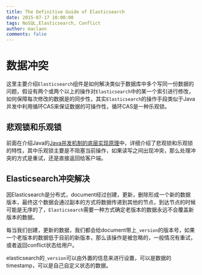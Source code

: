 ```yaml
---
title: The Definitive Guide of Elasticsearch
date: 2015-07-17 10:00:00
tags: NoSQL,Elasticsearch, Conflict
author: maclaon
comments: false
---
```

# 数据冲突
这里主要介绍`Elasticsearch`组件是如何解决类似于数据库中多个写同一份数据的问题，假设有两个或两个以上的操作对`Elasticsearch`中的某一个索引进行修改，如何保障每次修改的数据是的同步性，其实`Elasticsearch`的操作手段类似于Java并发中利用循环CAS来保证数据的可操作性，循环CAS是一种乐观锁。

## 悲观锁和乐观锁
前面在介绍Java的[Java并发机制的底层实现原理](http://shieldme.cn/2015/07/08/the-art-of-java-concurrency-programming-underlying-implemetation/)中，详细介绍了悲观锁和乐观锁的特性，其中乐观锁主要是不阻塞当前操作，如果读写之间出现冲突，那么处理冲突的方式是重试，还是直接返回给客户端。

## Elasticsearch冲突解决
因Elasticsearch是分布式，document经过创建，更新，删除形成一个新的数据版本，最终这个数据会通过副本的方式将数据传递到其他的节点，到达节点的时候可能是无序的了，`Elasticsearch`需要一种方式确定老版本的数据永远不会覆盖新版本的数据。

每当我们创建，更新的数据，我们都会给document带上`_version`的版本号，如果一个老版本的数据低于目前的新版本，那么该操作是被忽略的，一般情况有重试，或者返回conflict状态给用户。

<!--more-->

elasticsearch的`_version`可以由外置的信息来进行设置，可以是数据的timestamp，可以是自己自定义状态的数据。